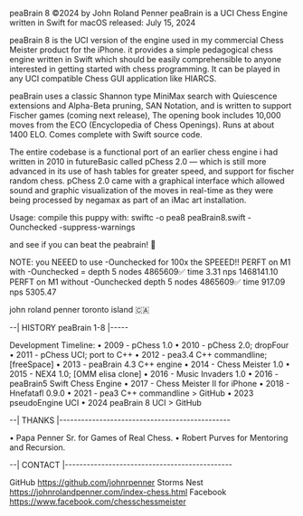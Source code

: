 peaBrain 8 ©2024 by John Roland Penner
peaBrain is a UCI Chess Engine written in Swift for macOS
released: July 15, 2024

peaBrain 8 is the UCI version of the engine used in my commercial Chess Meister 
product for the iPhone. it provides a simple pedagogical chess engine written in 
Swift which should be easily comprehensible to anyone interested in getting 
started with chess programming. It can be played in any UCI compatible 
Chess GUI application like HIARCS. 

peaBrain uses a classic Shannon type MiniMax search with Quiescence extensions 
and Alpha-Beta pruning, SAN Notation, and is written to support Fischer games 
(coming next release), The opening book includes 10,000 moves from the ECO 
(Encyclopedia of Chess Openings). Runs at about 1400 ELO. Comes complete 
with Swift source code. 

The entire codebase is a functional port of an earlier chess engine 
i had written in 2010 in futureBasic called pChess 2.0 — which is still 
more advanced in its use of hash tables for greater speed, and support 
for fischer random chess. pChess 2.0 came with a graphical interface 
which allowed sound and graphic visualization of the moves in real-time 
as they were being processed by negamax as part of an iMac art installation. 

Usage: compile this puppy with: 
swiftc -o pea8 peaBrain8.swift -Ounchecked -suppress-warnings 

and see if you can beat the peabrain! 🤩 

NOTE: you NEEED to use -Ounchecked for 100x the SPEEED!! 
PERFT on M1 with -Ounchecked = depth 5 nodes 4865609✅ time 3.31 nps 1468141.10
PERFT on M1 without -Ounchecked depth 5 nodes 4865609✅ time 917.09 nps 5305.47

john roland penner
toronto island 🇨🇦 


--| HISTORY peaBrain 1-8 |-----

Development Timeline: 
• 2009 - pChess 1.0 
• 2010 - pChess 2.0; dropFour 
• 2011 - pChess UCI; port to C++ 
• 2012 - pea3.4 C++ commandline; [freeSpace] 
• 2013 - peaBrain 4.3 C++ engine 
• 2014 - Chess Meister 1.0 
• 2015 - NEX4 1.0; [OMM elisa clone] 
• 2016 - Music Invaders 1.0 
• 2016 - peaBrain5 Swift Chess Engine 
• 2017 - Chess Meister II for iPhone 
• 2018 - Hnefatafl 0.9.0 
• 2021 - pea3 C++ commandline > GitHub 
• 2023 pseudoEngine UCI 
• 2024 peaBrain 8 UCI > GitHub


--| THANKS |-----------------------------------------------

• Papa Penner Sr. for Games of Real Chess.
• Robert Purves for Mentoring and Recursion.


--| CONTACT |----------------------------------------------

GitHub https://github.com/johnrpenner
Storms Nest https://johnrolandpenner.com/index-chess.html
Facebook https://www.facebook.com/chesschessmeister

